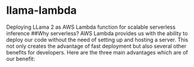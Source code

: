 # llama-lambda
Deploying LLama 2 as AWS Lambda function for scalable serverless inference
##Why serverless?
AWS Lambda provides us with the ability to deploy our code without the need of setting up and hosting a server. This not only creates the advantage of fast deployment but also several other benefits for developers. Here are the three main advantages which are of our benefit:
